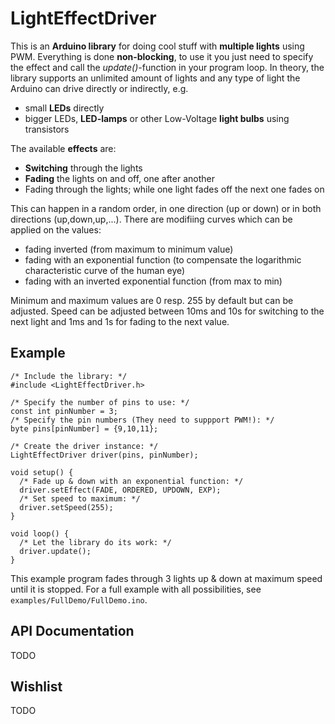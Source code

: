 # LightEffectDriver
This is an **Arduino library** for doing cool stuff with **multiple lights** using PWM. Everything is done **non-blocking**,
to use it you just need to specify the effect and call the *update()*-function in your program loop. In theory, the library
supports an unlimited amount of lights and any type of light the Arduino can drive directly or indirectly, e.g.
* small **LEDs** directly
* bigger LEDs, **LED-lamps** or other Low-Voltage **light bulbs** using transistors

The available **effects** are:
* **Switching** through the lights
* **Fading** the lights on and off, one after another
* Fading through the lights; while one light fades off the next one fades on

This can happen in a random order, in one direction (up or down) or in both directions (up,down,up,...). There are
modifiing curves which can be applied on the values:
* fading inverted (from maximum to minimum value)
* fading with an exponential function (to compensate the logarithmic characteristic curve of the human eye)
* fading with an inverted exponential function (from max to min)

Minimum and maximum values are 0 resp. 255 by default but can be adjusted. Speed can be adjusted between 10ms and 10s for
switching to the next light and 1ms and 1s for fading to the next value.

## Example
```arduino
/* Include the library: */
#include <LightEffectDriver.h>

/* Specify the number of pins to use: */
const int pinNumber = 3;
/* Specify the pin numbers (They need to suppport PWM!): */
byte pins[pinNumber] = {9,10,11};

/* Create the driver instance: */
LightEffectDriver driver(pins, pinNumber);

void setup() {
  /* Fade up & down with an exponential function: */
  driver.setEffect(FADE, ORDERED, UPDOWN, EXP);
  /* Set speed to maximum: */
  driver.setSpeed(255);
}

void loop() {
  /* Let the library do its work: */
  driver.update();
}
```
This example program fades through 3 lights up & down at maximum speed until it is stopped. For a full example with all possibilities, see `examples/FullDemo/FullDemo.ino`.

## API Documentation
TODO

## Wishlist
TODO
